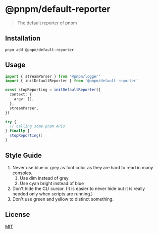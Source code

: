 # @pnpm/default-reporter

> The default reporter of pnpm

## Installation

```shell
pnpm add @pnpm/default-reporter
```

## Usage

```ts
import { streamParser } from '@pnpm/logger'
import { initDefaultReporter } from '@pnpm/default-reporter'

const stopReporting = initDefaultReporter({
  context: {
    argv: [],
  },
  streamParser,
})

try {
  // calling some pnpm APIs
} finally {
  stopReporting()
}
```

## Style Guide

1. Never use blue or grey as font color as they are hard to read in many consoles.
   1. Use dim instead of grey
   1. Use cyan bright instead of blue
1. Don't hide the CLI cursor. (It is easier to never hide but it is really needed only when scripts are running.)
1. Don't use green and yellow to distinct something.

## License

[MIT](LICENSE)
